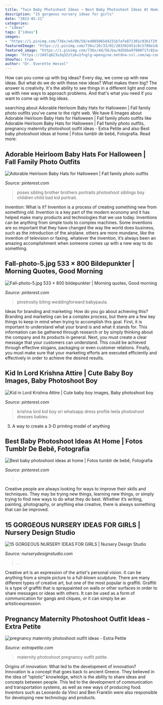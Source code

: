 ```yaml
---
title: "Twin Baby Photoshoot Ideas ~ Best Baby Photoshoot Ideas At Home"
description: "15 gorgeous nursery ideas for girls"
date: "2023-01-21"
categories:
- "ideas"
tags: ["ideas"]
images:
- "https://i.pinimg.com/736x/ed/80/58/ed805865d4231b7afe871301c93b1f29.jpg"
featuredImage: "https://i.pinimg.com/736x/20/33/02/203302451c0c5798e1dd806f9aad908c.jpg"
featured_image: "https://i.pinimg.com/736x/4d/56/ba/4d56ba9f808f1fc82acfba05475085ed.jpg"
image: "https://10dlq823u3q32ztyku1fnglg-wpengine.netdna-ssl.com/wp-content/uploads/2018/07/Lace_Luce1805182-96-edited-e1532565673702.jpg"
ShowToc: true
author: "Dr. Everette Hessel"
---
```



How can you come up with big ideas?
Every day, we come up with new ideas. But what do we do with these new ideas? What makes them big? The answer is creativity. It's the ability to see things in a different light and come up with new ways to approach problems. And that's what you need if you want to come up with big ideas.

	

		
searching about Adorable Heirloom Baby Hats for Halloween | Fall family photo outfits you've came to the right web. We have 6 Images about Adorable Heirloom Baby Hats for Halloween | Fall family photo outfits like Adorable Heirloom Baby Hats for Halloween | Fall family photo outfits, pregnancy maternity photoshoot outfit ideas - Extra Petite and also Best baby photoshoot ideas at home | Fotos tumblr de bebê, Fotografia. Read more:
		
    
## Adorable Heirloom Baby Hats For Halloween | Fall Family Photo Outfits

<img loading=lazy src="https://i.pinimg.com/736x/43/45/a4/4345a4e1f42bdde2d7e4e0a9df082fae--brother-photography-poses-photography-ideas.jpg" onerror="this.onerror=null;this.src='https://tse1.mm.bing.net/th?id=OIP.EGHPTFeCHXRBtc7U6QnYcQHaLE&amp;pid=15.1';" alt="Adorable Heirloom Baby Hats for Halloween | Fall family photo outfits">

_Source: pinterest.com_

>poses sibling brother brothers portraits photoshoot siblings boy children child bad kid portrait. 

	

Invention: What is it?
Invention is a process of creating something new from something old. Invention is a key part of the modern economy and it has helped make many products and technologies that we use today. Inventions can be anything from simple tools to complex machines. Some inventions are so important that they have changed the way the world does business, such as the introduction of the airplane. others are more mundane, like the invention of television or faxing. whatever the invention, it’s always been an amazing accomplishment when someone comes up with a new way to do something.

    
## Fall-photo-5.jpg 533 × 800 Bildepunkter | Morning Quotes, Good Morning

<img loading=lazy src="https://i.pinimg.com/736x/20/33/02/203302451c0c5798e1dd806f9aad908c.jpg" onerror="this.onerror=null;this.src='https://tse3.mm.bing.net/th?id=OIP.-iBrL9v6_cUinyead69xTwAAAA&amp;pid=15.1';" alt="Fall-photo-5.jpg 533 × 800 bildepunkter | Morning quotes, Good morning">

_Source: pinterest.com_

>pinstrosity biting weddingforward babypaula. 

	

Ideas for branding and marketing: How do you go about achieving this?
Branding and marketing can be a complex process, but there are a few key things to keep in mind when trying to accomplish this goal. First, it is important to understand what your brand is and what it stands for. This information can be gathered through research or by simply thinking about the company and its products in general. Next, you must create a clear message that your customers can understand. This could be achieved through effective slogans, packaging or even customer relations. Finally, you must make sure that your marketing efforts are executed efficiently and effectively in order to achieve the desired results.

    
## Kid In Lord Krishna Attire | Cute Baby Boy Images, Baby Photoshoot Boy

<img loading=lazy src="https://i.pinimg.com/736x/ed/80/58/ed805865d4231b7afe871301c93b1f29.jpg" onerror="this.onerror=null;this.src='https://tse2.mm.bing.net/th?id=OIP.pssKoImQgU8DTK8QcEv-dAHaLO&amp;pid=15.1';" alt="Kid in Lord Krishna Attire | Cute baby boy images, Baby photoshoot boy">

_Source: pinterest.com_

>krishna lord kid boy sri whatsapp dress profile leela photoshoot dresses babies. 

	

3. A way to create a 3-D printing model of anything 

    
## Best Baby Photoshoot Ideas At Home | Fotos Tumblr De Bebê, Fotografia

<img loading=lazy src="https://i.pinimg.com/736x/4d/56/ba/4d56ba9f808f1fc82acfba05475085ed.jpg" onerror="this.onerror=null;this.src='https://tse2.mm.bing.net/th?id=OIP.HgGNWBKBSbP1IkUP-1yL9wHaLH&amp;pid=15.1';" alt="Best baby photoshoot ideas at home | Fotos tumblr de bebê, Fotografia">

_Source: pinterest.com_

>. 

	

Creative people are always looking for ways to improve their skills and techniques. They may be trying new things, learning new things, or simply trying to find new ways to do what they do best. Whether it’s writing, painting, photography, or anything else creative, there is always something that can be improved.

    
## 15 GORGEOUS NURSERY IDEAS FOR GIRLS | Nursery Design Studio

<img loading=lazy src="https://www.nurserydesignstudio.com/wp-content/uploads/2020/11/NURSERY-IDEAS-FOR-GIRLS-4.png" onerror="this.onerror=null;this.src='https://tse1.mm.bing.net/th?id=OIP.wZfdYY1NlJpghlPXG6uuMgHaLH&amp;pid=15.1';" alt="15 GORGEOUS NURSERY IDEAS FOR GIRLS | Nursery Design Studio">

_Source: nurserydesignstudio.com_

>. 

	

Creative art is an expression of the artist's personal vision. It can be anything from a simple picture to a full-blown sculpture. There are many different types of creative art, but one of the most popular is graffiti. Graffiti is a type of graffiti that is spraypainted on walls or other surfaces in order to share messages or ideas with others. It can be used as a form of communication for gangs and cliques, or it can simply be an artisticexpression.

    
## Pregnancy Maternity Photoshoot Outfit Ideas - Extra Petite

<img loading=lazy src="https://10dlq823u3q32ztyku1fnglg-wpengine.netdna-ssl.com/wp-content/uploads/2018/07/Lace_Luce1805182-96-edited-e1532565673702.jpg" onerror="this.onerror=null;this.src='https://tse3.mm.bing.net/th?id=OIP.nhPV_JgMX59wXDyk21gXgQHaLG&amp;pid=15.1';" alt="pregnancy maternity photoshoot outfit ideas - Extra Petite">

_Source: extrapetite.com_

>maternity photoshoot pregnancy outfit petite. 

	

Origins of innovation: What led to the development of innovation?
Innovation is a concept that goes back to ancient Greece. They believed in the idea of “oplotic” knowledge, which is the ability to share ideas and concepts between people. This led to the development of communication and transportation systems, as well as new ways of producing food. Inventors such as Leonardo da Vinci and Ben Franklin were also responsible for developing new technology and products.

